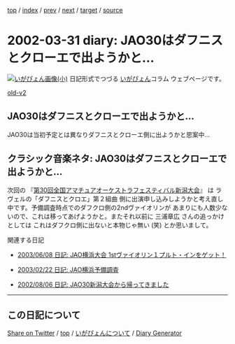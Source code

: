 [top](https://igapyon.github.io/diary/) 
 / [index](https://igapyon.github.io/diary/2002/index.html) 
 / [prev](https://igapyon.github.io/diary/2002/ig020329.html) 
 / [next](https://igapyon.github.io/diary/2002/ig020402.html) 
 / [target](https://igapyon.github.io/diary/2002/ig020331.html) 
 / [source](https://github.com/igapyon/diary/blob/gh-pages/2002/ig020331.html.src.md) 

2002-03-31 diary: JAO30はダフニスとクローエで出ようかと…
=====================================================================================================
[![いがぴょん画像(小)](https://igapyon.github.io/diary/images/iga200306s.jpg "いがぴょん")](https://igapyon.github.io/diary/memo/memoigapyon.html) 日記形式でつづる [いがぴょん](https://igapyon.github.io/diary/memo/memoigapyon.html)コラム ウェブページです。

[old-v2](ig020331-orig.html)

## JAO30はダフニスとクローエで出ようかと…

JAO30は当初予定とは異なりダフニスとクローエ側に出ようかと思案中…


## クラシック音楽ネタ: JAO30はダフニスとクローエで出ようかと…

次回の 『[第30回全国アマチュアオーケストラフェスティバル新潟大会](http://www.gatakyo.com/aof/)』 は ラヴェルの「ダフニスとクロエ」第２組曲 側に出演申し込みしようかと考え直し中です。予備調査時点でのダフクロ側の2ndヴァイオリンが あまりにも人数少ないので、これは移ってあげようかと。またそれ以前に 三浦章広 さんの追っかけとしては これはダフクロ側に出ないと本物じゃ無い (笑) とか思いまして。

関連する日記

* [2003/06/08 日記: JAO横浜大会 1stヴァイオリン１プルト・インをゲット！](../2003/ig030608.html)
  
* [2003/02/22 日記: JAO横浜予備調査](../2003/ig030222.html)
  
* [2002/08/06 日記: JAO30新潟大会から帰ってきました](ig020806.html)

----------------------------------------------------------------------------------------------------

## この日記について

[Share on Twitter](https://twitter.com/intent/tweet?hashtags=igapyon%2Cdiary%2C%E3%81%84%E3%81%8C%E3%81%B4%E3%82%87%E3%82%93&text=JAO30%E3%81%AF%E3%83%80%E3%83%95%E3%83%8B%E3%82%B9%E3%81%A8%E3%82%AF%E3%83%AD%E3%83%BC%E3%82%A8%E3%81%A7%E5%87%BA%E3%82%88%E3%81%86%E3%81%8B%E3%81%A8%E2%80%A6&url=https%3A%2F%2Figapyon.github.io%2Fdiary%2F2002%2Fig020331.html) / [top](../index.html) / [いがぴょんについて](https://igapyon.github.io/diary/memo/memoigapyon.html) / [Diary Generator](https://github.com/igapyon/igapyonv3)
